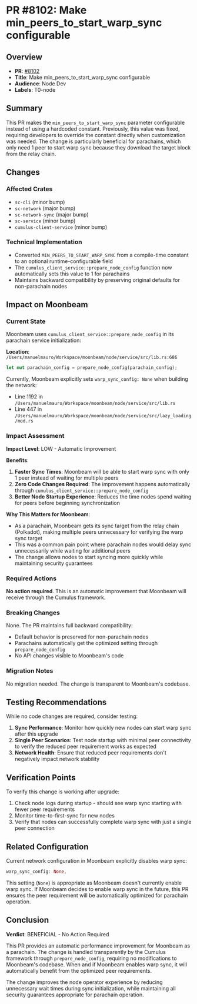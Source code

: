# PR #8102: Make min_peers_to_start_warp_sync configurable

## Overview
- **PR**: [#8102](https://github.com/paritytech/polkadot-sdk/pull/8102)
- **Title**: Make min_peers_to_start_warp_sync configurable
- **Audience**: Node Dev
- **Labels**: T0-node

## Summary
This PR makes the `min_peers_to_start_warp_sync` parameter configurable instead of using a hardcoded constant. Previously, this value was fixed, requiring developers to override the constant directly when customization was needed. The change is particularly beneficial for parachains, which only need 1 peer to start warp sync because they download the target block from the relay chain.

## Changes

### Affected Crates
- `sc-cli` (minor bump)
- `sc-network` (major bump)
- `sc-network-sync` (major bump)
- `sc-service` (minor bump)
- `cumulus-client-service` (minor bump)

### Technical Implementation
- Converted `MIN_PEERS_TO_START_WARP_SYNC` from a compile-time constant to an optional runtime-configurable field
- The `cumulus_client_service::prepare_node_config` function now automatically sets this value to 1 for parachains
- Maintains backward compatibility by preserving original defaults for non-parachain nodes

## Impact on Moonbeam

### Current State
Moonbeam uses `cumulus_client_service::prepare_node_config` in its parachain service initialization:

**Location**: `/Users/manuelmauro/Workspace/moonbeam/node/service/src/lib.rs:686`
```rust
let mut parachain_config = prepare_node_config(parachain_config);
```

Currently, Moonbeam explicitly sets `warp_sync_config: None` when building the network:
- Line 1192 in `/Users/manuelmauro/Workspace/moonbeam/node/service/src/lib.rs`
- Line 447 in `/Users/manuelmauro/Workspace/moonbeam/node/service/src/lazy_loading/mod.rs`

### Impact Assessment

**Impact Level**: LOW - Automatic Improvement

**Benefits**:
1. **Faster Sync Times**: Moonbeam will be able to start warp sync with only 1 peer instead of waiting for multiple peers
2. **Zero Code Changes Required**: The improvement happens automatically through `cumulus_client_service::prepare_node_config`
3. **Better Node Startup Experience**: Reduces the time nodes spend waiting for peers before beginning synchronization

**Why This Matters for Moonbeam**:
- As a parachain, Moonbeam gets its sync target from the relay chain (Polkadot), making multiple peers unnecessary for verifying the warp sync target
- This was a common pain point where parachain nodes would delay sync unnecessarily while waiting for additional peers
- The change allows nodes to start syncing more quickly while maintaining security guarantees

### Required Actions

**No action required**. This is an automatic improvement that Moonbeam will receive through the Cumulus framework.

### Breaking Changes

None. The PR maintains full backward compatibility:
- Default behavior is preserved for non-parachain nodes
- Parachains automatically get the optimized setting through `prepare_node_config`
- No API changes visible to Moonbeam's code

### Migration Notes

No migration needed. The change is transparent to Moonbeam's codebase.

## Testing Recommendations

While no code changes are required, consider testing:

1. **Sync Performance**: Monitor how quickly new nodes can start warp sync after this upgrade
2. **Single Peer Scenarios**: Test node startup with minimal peer connectivity to verify the reduced peer requirement works as expected
3. **Network Health**: Ensure that reduced peer requirements don't negatively impact network stability

## Verification Points

To verify this change is working after upgrade:
1. Check node logs during startup - should see warp sync starting with fewer peer requirements
2. Monitor time-to-first-sync for new nodes
3. Verify that nodes can successfully complete warp sync with just a single peer connection

## Related Configuration

Current network configuration in Moonbeam explicitly disables warp sync:
```rust
warp_sync_config: None,
```

This setting (`None`) is appropriate as Moonbeam doesn't currently enable warp sync. If Moonbeam decides to enable warp sync in the future, this PR ensures the peer requirement will be automatically optimized for parachain operation.

## Conclusion

**Verdict**: BENEFICIAL - No Action Required

This PR provides an automatic performance improvement for Moonbeam as a parachain. The change is handled transparently by the Cumulus framework through `prepare_node_config`, requiring no modifications to Moonbeam's codebase. When and if Moonbeam enables warp sync, it will automatically benefit from the optimized peer requirements.

The change improves the node operator experience by reducing unnecessary wait times during sync initialization, while maintaining all security guarantees appropriate for parachain operation.
